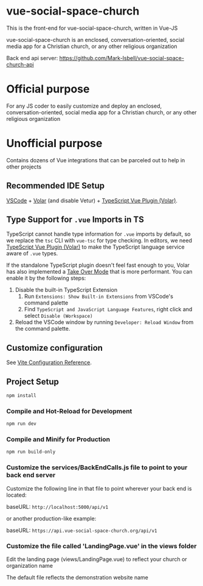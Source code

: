 # vue-social-space-church

This is the front-end for vue-social-space-church, written in Vue-JS

vue-social-space-church is an enclosed, conversation-oriented, social media app for a Christian church, or any other religious organization

Back end api server: https://github.com/Mark-Isbell/vue-social-space-church-api

# Official purpose 

For any JS coder to easily customize and deploy an enclosed, conversation-oriented, social media app for a Christian church, or any other religious organization

# Unofficial purpose 

Contains dozens of Vue integrations that can be parceled out to help in other projects

## Recommended IDE Setup

[VSCode](https://code.visualstudio.com/) + [Volar](https://marketplace.visualstudio.com/items?itemName=Vue.volar) (and disable Vetur) + [TypeScript Vue Plugin (Volar)](https://marketplace.visualstudio.com/items?itemName=Vue.vscode-typescript-vue-plugin).

## Type Support for `.vue` Imports in TS

TypeScript cannot handle type information for `.vue` imports by default, so we replace the `tsc` CLI with `vue-tsc` for type checking. In editors, we need [TypeScript Vue Plugin (Volar)](https://marketplace.visualstudio.com/items?itemName=Vue.vscode-typescript-vue-plugin) to make the TypeScript language service aware of `.vue` types.

If the standalone TypeScript plugin doesn't feel fast enough to you, Volar has also implemented a [Take Over Mode](https://github.com/johnsoncodehk/volar/discussions/471#discussioncomment-1361669) that is more performant. You can enable it by the following steps:

1. Disable the built-in TypeScript Extension
    1) Run `Extensions: Show Built-in Extensions` from VSCode's command palette
    2) Find `TypeScript and JavaScript Language Features`, right click and select `Disable (Workspace)`
2. Reload the VSCode window by running `Developer: Reload Window` from the command palette.

## Customize configuration

See [Vite Configuration Reference](https://vitejs.dev/config/).

## Project Setup

```sh
npm install
```

### Compile and Hot-Reload for Development

```sh
npm run dev
```

### Compile and Minify for Production

```sh
npm run build-only
```

### Customize the services/BackEndCalls.js file to point to your back end server

Customize the following line in that file to point wherever your back end is located:
 
 baseURL: `http://localhost:5000/api/v1`
 
 or another production-like example: 
 
 baseURL: `https://api.vue-social-space-church.org/api/v1`


### Customize the file called 'LandingPage.vue' in the views folder 
Edit the landing page (views/LandingPage.vue) to reflect your church or organization name

The default file reflects the demonstration website name
    
